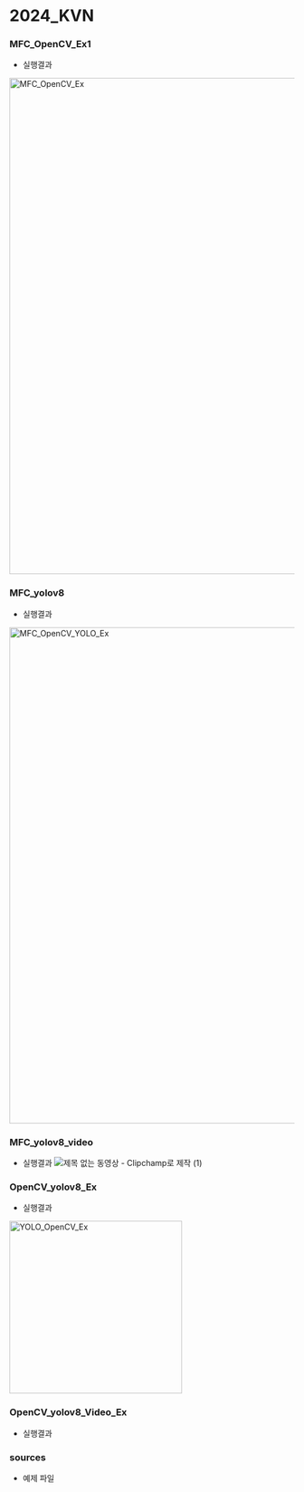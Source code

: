 # 2024_KVN

### MFC_OpenCV_Ex1
- 실행결과
<img width="877" alt="MFC_OpenCV_Ex" src="https://github.com/user-attachments/assets/7605289a-cfa5-41a6-8cae-1a89684a4728">

### MFC_yolov8
- 실행결과
<img width="877" alt="MFC_OpenCV_YOLO_Ex" src="https://github.com/user-attachments/assets/bc2d465d-22f9-4625-8397-530c011c3824">

### MFC_yolov8_video
- 실행결과
![제목 없는 동영상 - Clipchamp로 제작 (1)](https://github.com/user-attachments/assets/1f870ade-e631-4228-89ae-69b9722e143e)

### OpenCV_yolov8_Ex
- 실행결과
<img width="305" alt="YOLO_OpenCV_Ex" src="https://github.com/user-attachments/assets/e3d1e205-bc27-4344-ae1a-4f11171f27f9">

### OpenCV_yolov8_Video_Ex
- 실행결과

### sources
- 예제 파일
